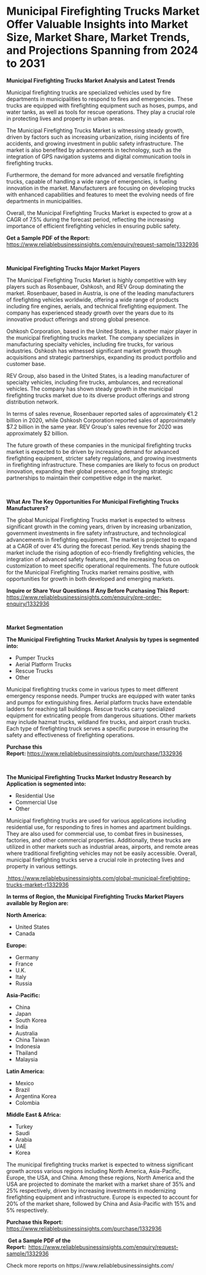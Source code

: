 <p><h1>Municipal Firefighting Trucks Market Offer Valuable Insights into Market Size, Market Share, Market Trends, and Projections Spanning from 2024 to 2031</h1></p><p><strong>Municipal Firefighting Trucks Market Analysis and Latest Trends</strong></p>
<p><p>Municipal firefighting trucks are specialized vehicles used by fire departments in municipalities to respond to fires and emergencies. These trucks are equipped with firefighting equipment such as hoses, pumps, and water tanks, as well as tools for rescue operations. They play a crucial role in protecting lives and property in urban areas.</p><p>The Municipal Firefighting Trucks Market is witnessing steady growth, driven by factors such as increasing urbanization, rising incidents of fire accidents, and growing investment in public safety infrastructure. The market is also benefited by advancements in technology, such as the integration of GPS navigation systems and digital communication tools in firefighting trucks.</p><p>Furthermore, the demand for more advanced and versatile firefighting trucks, capable of handling a wide range of emergencies, is fueling innovation in the market. Manufacturers are focusing on developing trucks with enhanced capabilities and features to meet the evolving needs of fire departments in municipalities.</p><p>Overall, the Municipal Firefighting Trucks Market is expected to grow at a CAGR of 7.5% during the forecast period, reflecting the increasing importance of efficient firefighting vehicles in ensuring public safety.</p></p>
<p><strong>Get a Sample PDF of the Report:&nbsp;</strong> <a href="https://www.reliablebusinessinsights.com/enquiry/request-sample/1332936">https://www.reliablebusinessinsights.com/enquiry/request-sample/1332936</a></p>
<p>&nbsp;</p>
<p><strong>Municipal Firefighting Trucks Major Market Players</strong></p>
<p><p>The Municipal Firefighting Trucks Market is highly competitive with key players such as Rosenbauer, Oshkosh, and REV Group dominating the market. Rosenbauer, based in Austria, is one of the leading manufacturers of firefighting vehicles worldwide, offering a wide range of products including fire engines, aerials, and technical firefighting equipment. The company has experienced steady growth over the years due to its innovative product offerings and strong global presence.</p><p>Oshkosh Corporation, based in the United States, is another major player in the municipal firefighting trucks market. The company specializes in manufacturing specialty vehicles, including fire trucks, for various industries. Oshkosh has witnessed significant market growth through acquisitions and strategic partnerships, expanding its product portfolio and customer base.</p><p>REV Group, also based in the United States, is a leading manufacturer of specialty vehicles, including fire trucks, ambulances, and recreational vehicles. The company has shown steady growth in the municipal firefighting trucks market due to its diverse product offerings and strong distribution network.</p><p>In terms of sales revenue, Rosenbauer reported sales of approximately €1.2 billion in 2020, while Oshkosh Corporation reported sales of approximately $7.2 billion in the same year. REV Group's sales revenue for 2020 was approximately $2 billion.</p><p>The future growth of these companies in the municipal firefighting trucks market is expected to be driven by increasing demand for advanced firefighting equipment, stricter safety regulations, and growing investments in firefighting infrastructure. These companies are likely to focus on product innovation, expanding their global presence, and forging strategic partnerships to maintain their competitive edge in the market.</p></p>
<p>&nbsp;</p>
<p><strong>What Are The Key Opportunities For Municipal Firefighting Trucks Manufacturers?</strong></p>
<p><p>The global Municipal Firefighting Trucks market is expected to witness significant growth in the coming years, driven by increasing urbanization, government investments in fire safety infrastructure, and technological advancements in firefighting equipment. The market is projected to expand at a CAGR of over 4% during the forecast period. Key trends shaping the market include the rising adoption of eco-friendly firefighting vehicles, the integration of advanced safety features, and the increasing focus on customization to meet specific operational requirements. The future outlook for the Municipal Firefighting Trucks market remains positive, with opportunities for growth in both developed and emerging markets.</p></p>
<p><strong>Inquire or Share Your Questions If Any Before Purchasing This Report:</strong> <a href="https://www.reliablebusinessinsights.com/enquiry/pre-order-enquiry/1332936">https://www.reliablebusinessinsights.com/enquiry/pre-order-enquiry/1332936</a></p>
<p>&nbsp;</p>
<p><strong>Market Segmentation</strong></p>
<p><strong>The Municipal Firefighting Trucks Market Analysis by types is segmented into:</strong></p>
<p><ul><li>Pumper Trucks</li><li>Aerial Platform Trucks</li><li>Rescue Trucks</li><li>Other</li></ul></p>
<p><p>Municipal firefighting trucks come in various types to meet different emergency response needs. Pumper trucks are equipped with water tanks and pumps for extinguishing fires. Aerial platform trucks have extendable ladders for reaching tall buildings. Rescue trucks carry specialized equipment for extricating people from dangerous situations. Other markets may include hazmat trucks, wildland fire trucks, and airport crash trucks. Each type of firefighting truck serves a specific purpose in ensuring the safety and effectiveness of firefighting operations.</p></p>
<p><strong>Purchase this Report:&nbsp;</strong><a href="https://www.reliablebusinessinsights.com/purchase/1332936">https://www.reliablebusinessinsights.com/purchase/1332936</a></p>
<p>&nbsp;</p>
<p><strong>The Municipal Firefighting Trucks Market Industry Research by Application is segmented into:</strong></p>
<p><ul><li>Residential Use</li><li>Commercial Use</li><li>Other</li></ul></p>
<p><p>Municipal firefighting trucks are used for various applications including residential use, for responding to fires in homes and apartment buildings. They are also used for commercial use, to combat fires in businesses, factories, and other commercial properties. Additionally, these trucks are utilized in other markets such as industrial areas, airports, and remote areas where traditional firefighting vehicles may not be easily accessible. Overall, municipal firefighting trucks serve a crucial role in protecting lives and property in various settings.</p></p>
<p><a href="https://www.reliablebusinessinsights.com/global-municipal-firefighting-trucks-market-r1332936">&nbsp;https://www.reliablebusinessinsights.com/global-municipal-firefighting-trucks-market-r1332936</a></p>
<p><strong>In terms of Region, the Municipal Firefighting Trucks Market Players available by Region are:</strong></p>
<p>
    <p> <strong> North America: </strong>
        <ul>
            <li>United States</li>
            <li>Canada</li>
        </ul>
        </p> 
    <p> <strong> Europe: </strong>
        <ul>
            <li>Germany</li>
            <li>France</li>
            <li>U.K.</li>
            <li>Italy</li>
            <li>Russia</li>
        </ul>
        </p> 
    <p> <strong> Asia-Pacific: </strong>
        <ul>
            <li>China</li>
            <li>Japan</li>
            <li>South Korea</li>
            <li>India</li>
            <li>Australia</li>
            <li>China Taiwan</li>
            <li>Indonesia</li>
            <li>Thailand</li>
            <li>Malaysia</li>
        </ul>
        </p> 
    <p> <strong> Latin America: </strong>
        <ul>
            <li>Mexico</li>
            <li>Brazil</li>
            <li>Argentina Korea</li>
            <li>Colombia</li>
        </ul>
        </p> 
    <p> <strong> Middle East & Africa: </strong>
        <ul>
            <li>Turkey</li>
            <li>Saudi</li>
            <li>Arabia</li>
            <li>UAE</li>
            <li>Korea</li>
        </ul>
    </p>
    </p>
<p><p>The municipal firefighting trucks market is expected to witness significant growth across various regions including North America, Asia-Pacific, Europe, the USA, and China. Among these regions, North America and the USA are projected to dominate the market with a market share of 35% and 25% respectively, driven by increasing investments in modernizing firefighting equipment and infrastructure. Europe is expected to account for 20% of the market share, followed by China and Asia-Pacific with 15% and 5% respectively.</p></p>
<p><strong>Purchase this Report: </strong><a href="https://www.reliablebusinessinsights.com/purchase/1332936">https://www.reliablebusinessinsights.com/purchase/1332936</a></p>
<p>&nbsp;<strong>Get a Sample PDF of the Report:&nbsp;&nbsp;</strong><a href="https://www.reliablebusinessinsights.com/enquiry/request-sample/1332936">https://www.reliablebusinessinsights.com/enquiry/request-sample/1332936</a></p>
<p><strong></strong></p>
<p>Check more reports on https://www.reliablebusinessinsights.com/</p>